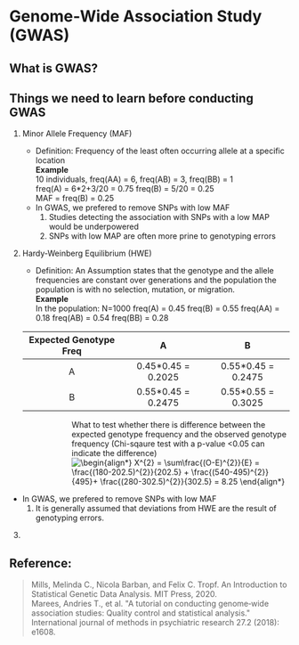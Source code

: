 # Genome-Wide Association Study (GWAS)

## What is GWAS?

## Things we need to learn before conducting GWAS  

1. Minor Allele Frequency (MAF)    
   * Definition: Frequency of the least often occurring allele at a specific location   
   **Example**   
   10 individuals, freq(AA) = 6, freq(AB) = 3, freq(BB) = 1   
   freq(A) = 6*2+3/20 = 0.75 freq(B) = 5/20 = 0.25   
   MAF = freq(B) = 0.25  
   * In GWAS, we prefered to remove SNPs with low MAF
     1. Studies detecting the association with SNPs with a low MAP would be underpowered
     2. SNPs with low MAP are often more prine to genotyping errors  
   
2. Hardy-Weinberg Equilibrium (HWE)  
   * Definition: An Assumption states that the genotype and the allele frequencies are constant over generations and the population the population is with no selection, mutation, or migration.    
   **Example**  
   In the population: 
   N=1000 freq(A) = 0.45 freq(B) = 0.55 freq(AA) = 0.18 freq(AB) = 0.54 freq(BB) = 0.28
   
   | Expected Genotype Freq |A                   | B                 |
   |:----------------------:|:------------------:| :----------------:|
   | A                      | 0.45*0.45 = 0.2025 | 0.55*0.45 = 0.2475|
   | B                      | 0.55*0.45 = 0.2475 | 0.55*0.55 = 0.3025|         

<p style="padding-left:8em;">
What to test whether there is difference between the expected genotype frequency and the observed genotype frequency (Chi-sqaure test with a p-value <0.05 can indicate the difference)   
    <img src="https://latex.codecogs.com/gif.latex?\begin{align*}&space;X^{2}&space;=&space;\sum\frac{(O-E)^{2}}{E}&space;=&space;\frac{(180-202.5)^{2}}{202.5}&space;&plus;&space;\frac{(540-495)^{2}}{495}&plus;&space;\frac{(280-302.5)^{2}}{302.5}&space;=&space;8.25&space;\end{align*}" title="\begin{align*} X^{2} = \sum\frac{(O-E)^{2}}{E} = \frac{(180-202.5)^{2}}{202.5} + \frac{(540-495)^{2}}{495}+ \frac{(280-302.5)^{2}}{302.5} = 8.25 \end{align*}" />
</p>
    
   
   * In GWAS, we prefered to remove SNPs with low MAF  
     1. It is generally assumed that deviations from HWE are the result of genotyping errors.
3. 

## Reference:  
> Mills, Melinda C., Nicola Barban, and Felix C. Tropf. An Introduction to Statistical Genetic Data Analysis. MIT Press, 2020.  
Marees, Andries T., et al. "A tutorial on conducting genome‐wide association studies: Quality control and statistical analysis." International journal of methods in psychiatric research 27.2 (2018): e1608.
       
